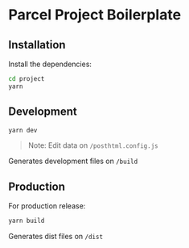 # Parcel Project Boilerplate

## Installation
Install the dependencies:

```sh
cd project
yarn
```

## Development

```sh
yarn dev
```
> Note: Edit data on `/posthtml.config.js`

Generates development files on `/build`

## Production

For production release:

```sh
yarn build
```

Generates dist files on `/dist`
